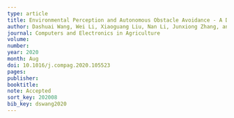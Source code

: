 ```yaml
---
type: article
title: Environmental Perception and Autonomous Obstacle Avoidance - A Deep Learning and Depth Camera Combined Solution
author: Dashuai Wang, Wei Li, Xiaoguang Liu, Nan Li, Junxiong Zhang, and Chunlong Zhang
journal: Computers and Electronics in Agriculture
volume:
number:
year: 2020
month: Aug
doi: 10.1016/j.compag.2020.105523
pages:
publisher:
booktitle:
note: Accepted
sort_key: 202008
bib_key: dswang2020
---
```


